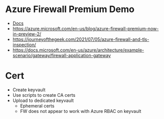 # Azure Firewall Premium Demo
* [Docs](https://docs.microsoft.com/en-us/azure/firewall/premium-deploy)
* https://azure.microsoft.com/en-us/blog/azure-firewall-premium-now-in-preview-2/
* https://journeyofthegeek.com/2021/07/05/azure-firewall-and-tls-inspection/
* https://docs.microsoft.com/en-us/azure/architecture/example-scenario/gateway/firewall-application-gateway

# Cert
* Create keyvault
* Use scripts to create CA certs
* Upload to dedicated keyvault
  * Ephemeral certs
  * FW does not appear to work with Azure RBAC on keyvault